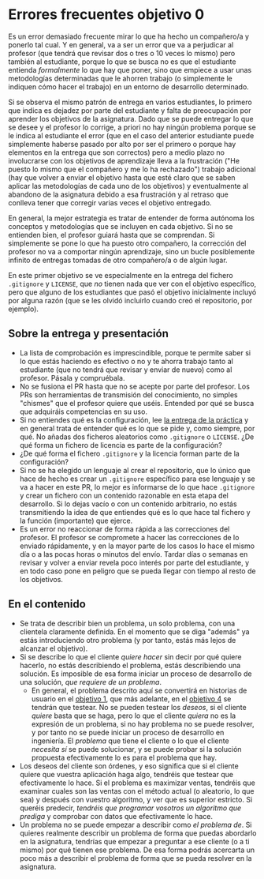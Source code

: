 # Errores frecuentes objetivo 0

Es un error demasiado frecuente mirar lo que ha hecho un compañero/a y ponerlo
tal cual. Y en general, va a ser un error que va a perjudicar al profesor (que
tendrá que revisar dos o tres o 10 veces lo mismo) pero también al estudiante,
porque lo que se busca no es que el estudiante entienda *formalmente* lo que hay
que poner, sino que empiece a usar unas metodologías determinadas que le ahorren
trabajo (o simplemente le indiquen cómo hacer el trabajo) en un entorno de
desarrollo determinado.

Si se observa el mismo patrón de entrega en varios
estudiantes, lo primero que indica es dejadez por parte del estudiante y falta
de preocupación por aprender los objetivos de la asignatura. Dado que se puede
entregar lo que se desee y el profesor lo corrige, a priori no hay ningún
problema porque se le indica al estudiante el error (que en el caso del anterior
estudiante puede simplemente haberse pasado por alto por ser el primero o porque
hay elementos en la entrega que son correctos) pero a medio plazo no
involucrarse con los objetivos de aprendizaje lleva a la frustración ("He puesto
lo mismo que el compañero y me lo ha rechazado") trabajo adicional (hay que
volver a enviar el objetivo hasta que esté claro que se saben aplicar las
metodologías de cada uno de los objetivos) y eventualmente al abandono de la
asignatura debido a esa frustración y al retraso que conlleva tener que corregir
varias veces el objetivo entregado.

En general, la mejor estrategia es tratar de entender de forma autónoma los
conceptos y metodologías que se incluyen en cada objetivo. Si no se entienden
bien, el profesor guiará hasta que se comprendan. Si simplemente se pone lo que ha
puesto otro compañero, la corrección del profesor no va a comportar ningún
aprendizaje, sino un bucle posiblemente infinito de entregas tomadas de otro
compañero/a o de algún lugar.

En este primer objetivo se ve especialmente en la entrega del fichero
`.gitignore` y `LICENSE`, que *no* tienen nada que ver con el objetivo
específico, pero que alguno de los estudiantes que pasó el objetivo inicialmente incluyó por
alguna razón (que se les olvidó incluirlo cuando creó el repositorio, por
ejemplo).

## Sobre la entrega y presentación

* La lista de comprobación es imprescindible, porque te permite saber
  si lo que estás haciendo es efectivo o no y te ahorra trabajo tanto
  al estudiante (que no tendrá que revisar y enviar de nuevo) como al
  profesor. Pásala y compruébala.
* No se fusiona el PR hasta que no se acepte por parte del
  profesor. Los PRs son herramientas de transmisión del conocimiento,
  no simples "chismes" que el profesor quiere que uséis. Entended por
  qué se busca que adquiráis competencias en su uso.
* Si no entiendes qué es la configuración, lee [la entrega de la
  práctica](http://jj.github.io/IV/documentos/proyecto/0.Repositorio#entrega-de-la-pr%C3%A1ctica)
  y en general trata de entender qué es lo que se pide y, como siempre, por
  qué. No añadas dos ficheros aleatorios como `.gitignore` o `LICENSE`. ¿De qué
  forma un fichero de licencia es parte de la configuración?
* ¿De qué forma el fichero `.gitignore` y la licencia forman parte de
  la configuración?
* Si no se ha elegido un lenguaje al crear el repositorio, que lo
  único que hace de hecho es crear un `.gitignore` específico para ese
  lenguaje y se va a hacer en este PR, lo mejor es informarse de lo
  que hace `.gitignore` y crear un fichero con un contenido razonable
  en esta etapa del desarrollo. Si lo dejas vacío o con un contenido
  arbitrario, no estás transmitiendo la idea de que entiendes qué es
  lo que hace tal fichero y la función (importante) que ejerce.
* Es un error no reaccionar de forma rápida a las correcciones del profesor. El
  profesor se compromete a hacer las correcciones de lo enviado rápidamente, y
  en la mayor parte de los casos lo hace el mismo día o a las pocas horas o
  minutos del envío. Tardar días o semanas en revisar y volver a enviar revela
  poco interés por parte del estudiante, y en todo caso pone en peligro que se
  pueda llegar con tiempo al resto de los objetivos.

## En el contenido

* Se trata de describir bien un problema, un solo problema, con una clientela
  claramente definida. En el momento que se diga "además" ya estás introduciendo
  otro problema (y por tanto, estás más lejos de alcanzar el objetivo).
* Si se describe lo que el cliente *quiere hacer* sin decir por qué quiere
  hacerlo, no estás describiendo el problema, estás describiendo una
  solución. Es imposible de esa forma iniciar un proceso de desarrollo de una
  solución, *que requiere de un problema*.
  * En general, el problema descrito aquí se convertirá en historias de usuario
    en el [objetivo
    1](http://jj.github.io/IV/documentos/proyecto/1.Planificacion), que más
    adelante, en el [objetivo
    4](https://jj.github.io/IV/documentos/proyecto/4.Tests) se tendrán que
    testear. No se pueden testear los *deseos*, si el cliente *quiere* basta que
    se haga, pero lo que el cliente *quiera* no es la expresión de un problema,
    si no hay problema no se puede resolver, y por tanto no se puede iniciar un
    proceso de desarrollo en ingeniería. El *problema* que tiene el cliente o lo
    que el cliente *necesita* *sí* se puede solucionar, y se puede probar si la
    solución propuesta efectivamente lo es para el problema que hay.
* Los deseos del cliente son órdenes, y eso significa que si el cliente quiere
  que vuestra aplicación haga algo, tendréis que testear que efectivamente lo
  hace. Si el problema es maximizar ventas, tendréis que examinar cuales son las
  ventas con el método actual (o aleatorio, lo que sea) y después con vuestro
  algoritmo, y ver que es superior estricto. Si queréis predecir, *tendréis que
  programar vosotros un algoritmo que prediga* y comprobar con datos que
  efectivamente lo hace.
* Un problema no se puede empezar a describir como *el problema de*. Si quieres
  realmente describir un problema de forma que puedas abordarlo en la
  asignatura, tendrías que empezar a preguntar a ese cliente (o a ti mismo) por
  qué tienen ese problema. De esa forma podrás acercarta un poco más a describir
  el problema de forma que se pueda resolver en la asignatura.

